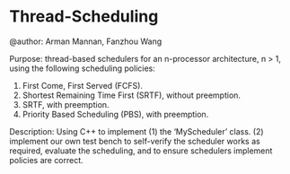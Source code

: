 # Thread-Scheduling

@author: Arman Mannan, Fanzhou Wang

Purpose: thread-based schedulers for an n-processor architecture, n > 1, using the following scheduling policies:

1.	First Come, First Served (FCFS).
2.	Shortest Remaining Time First (SRTF), without preemption.
3.	SRTF, with preemption.
4.	Priority Based Scheduling (PBS), with preemption.

Description: Using C++ to implement (1) the ‘MyScheduler’ class. (2) implement our own test bench to self-verify the scheduler works as required, evaluate the scheduling, and to ensure schedulers implement policies are correct.
